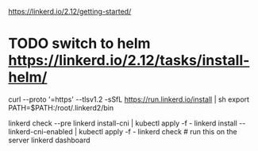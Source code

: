 https://linkerd.io/2.12/getting-started/

# TODO switch to helm https://linkerd.io/2.12/tasks/install-helm/

curl --proto '=https' --tlsv1.2 -sSfL https://run.linkerd.io/install | sh
export PATH=$PATH:/root/.linkerd2/bin

linkerd check --pre
linkerd install-cni | kubectl apply -f -
linkerd install --linkerd-cni-enabled | kubectl apply -f -
linkerd check # run this on the server
linkerd dashboard